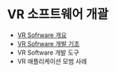 # VR 소프트웨어 개괄
* [VR Sofrware 개요](intro/vr_sw_intro.md)
* [VR Sofrware 개발 기초](development/vr_sw_development.md)
* VR Software 개발 도구
* VR 애플리케이션 모범 사례
